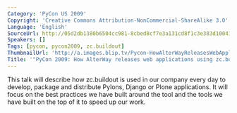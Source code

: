 ```yaml
---
Category: 'PyCon US 2009'
Copyright: 'Creative Commons Attribution-NonCommercial-ShareAlike 3.0'
Language: 'English'
SourceUrl: http://05d2db1380b6504cc981-8cbed8cf7e3a131cd8f1c3e383d10041.r93.cf2.rackcdn.com/pycon-us-2009/224_pycon-2009-how-alterway-releases-web-applications-using-zc-buildout-22.mp4
Speakers: []
Tags: [pycon, pycon2009, zc.buildout]
ThumbnailUrl: 'http://a.images.blip.tv/Pycon-HowAlterWayReleasesWebApplicationsUsingZcbuildout747-905.jpg'
Title: '"PyCon 2009: How AlterWay releases web applications using zc.buildout (#22)"'
---
```

  
This talk will describe how zc.buildout is used in our company every day to
develop, package and distribute Pylons, Django or Plone applications. It will
focus on the best practices we have built around the tool and the tools we
have built on the top of it to speed up our work.

